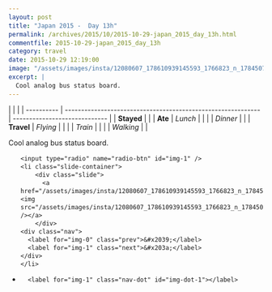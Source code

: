 ```yaml
---
layout: post
title: "Japan 2015 -  Day 13h"
permalink: /archives/2015/10/2015-10-29-japan_2015_day_13h.html
commentfile: 2015-10-29-japan_2015_day_13h
category: travel
date: 2015-10-29 12:19:00
image: "/assets/images/insta/12080607_178610939145593_1766823_n_17845073311047535.jpg"
excerpt: |
  Cool analog bus status board.
---
```


|            |                                                              |
| ---------- | ------------------------------------------------------------ | ----------------------------- |
| **Stayed** |  |
| **Ate**    | _Lunch_                                                      |          |
|            | _Dinner_                                                     |          |
| **Travel** | _Flying_                                                     |          |
|            | _Train_                                                      |          |
|            | _Walking_                                                    |          |


Cool analog bus status board.


<ul class="slides">

    <input type="radio" name="radio-btn" id="img-1" />
    <li class="slide-container">
        <div class="slide">
          <a href="/assets/images/insta/12080607_178610939145593_1766823_n_17845073311047535.jpg"><img src="/assets/images/insta/12080607_178610939145593_1766823_n_17845073311047535.jpg" /></a>
        </div>
    <div class="nav">
      <label for="img-0" class="prev">&#x2039;</label>
      <label for="img-1" class="next">&#x203a;</label>
    </div>
    </li>
			
<li class="nav-dots">

      <label for="img-1" class="nav-dot" id="img-dot-1"></label>

</li>
</ul>        
             

		